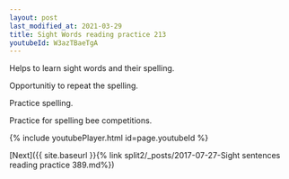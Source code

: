 ```yaml
---
layout: post
last_modified_at: 2021-03-29
title: Sight Words reading practice 213
youtubeId: W3azTBaeTgA
---
```

 
 
Helps to learn sight words and their spelling.

Opportunitiy to repeat the spelling. 

Practice spelling. 
 
Practice for spelling bee competitions. 
 
{% include youtubePlayer.html id=page.youtubeId %}
 
 

[Next]({{ site.baseurl }}{% link  split2/_posts/2017-07-27-Sight sentences reading practice 389.md%})
 
